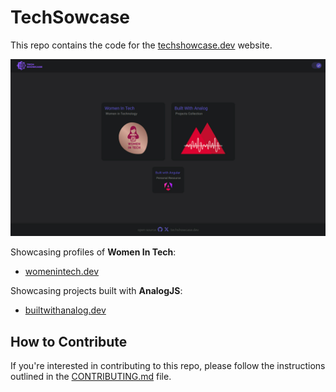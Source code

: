 # TechSowcase

This repo contains the code for the [techshowcase.dev](https://techshowcase.dev) website.

[![TechSowcase](./src/assets/images/techshowcase.jpg)](https://techshowcase.dev)

Showcasing profiles of **Women In Tech**:

- [womenintech.dev](https://womenintech.dev)

Showcasing projects built with **AnalogJS**:

- [builtwithanalog.dev](https://builtwithanalog.dev)

## How to Contribute

If you're interested in contributing to this repo, please follow the instructions outlined in the [CONTRIBUTING.md](CONTRIBUTING.md) file.

